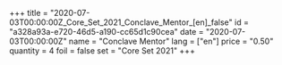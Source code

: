 +++
title = "2020-07-03T00:00:00Z_Core_Set_2021_Conclave_Mentor_[en]_false"
id = "a328a93a-e720-46d5-a190-cc65d1c90cea"
date = "2020-07-03T00:00:00Z"
name = "Conclave Mentor"
lang = ["en"]
price = "0.50"
quantity = 4
foil = false
set = "Core Set 2021"
+++
